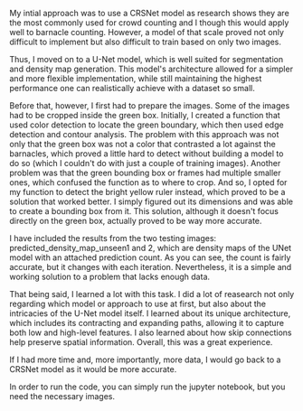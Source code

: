 My intial approach was to use a CRSNet model as research shows they are the most commonly used for crowd counting and I though this would apply well to barnacle counting. However, a model of that scale proved not only difficult to implement but also difficult to train based on only two images. 

Thus, I moved on to a U-Net model, which is well suited for segmentation and density map generation. This model's architecture allowed for a simpler and more flexible implementation, while still maintaining the highest performance one can realistically achieve with a dataset so small. 

Before that, however, I first had to prepare the images. Some of the images had to be cropped inside the green box. Initially, I created a function that used color detection to locate the green boundary, which then used edge detection and contour analysis. The problem with this approach was not only that the green box was not a color that contrasted a lot against the barnacles, which proved a little hard to detect without building a model to do so (which I couldn't do with just a couple of training images). Another problem was that the green bounding box or frames had multiple smaller ones, which confused the function as to where to crop. And so, I opted for my function to detect the bright yellow ruler instead, which proved to be a solution that worked better. I simply figured out its dimensions and was able to create a bounding box from it. This solution, although it doesn't focus directly on the green box, actually proved to be way more accurate. 

I have included the results from the two testing images: predicted_density_map_unseen1 and 2, which are density maps of the UNet model with an attached prediction count. As you can see, the count is fairly accurate, but it changes with each iteration. Nevertheless, it is a simple and working solution to a problem that lacks enough data. 

That being said, I learned a lot with this task. I did a lot of reasearch not only regarding which model or approach to use at first, but also about the intricacies of the U-Net model itself. I learned about its unique architecture, which includes its contracting and expanding paths, allowing it to capture both low and high-level features. I also learned about how skip connections help preserve spatial information. Overall, this was a great experience. 

If I had more time and, more importantly, more data, I would go back to a CRSNet model as it would be more accurate. 

In order to run the code, you can simply run the jupyter notebook, but you need the necessary images. 
